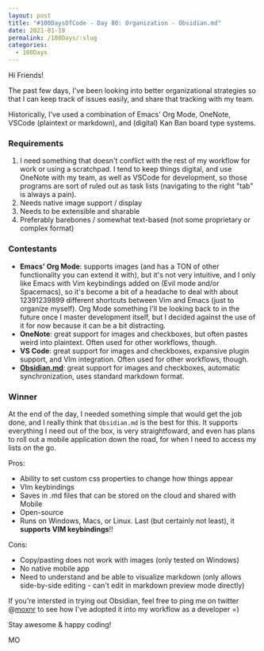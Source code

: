 ```yaml
---
layout: post
title: "#100DaysOfCode - Day 80: Organization - Obsidian.md"
date: 2021-01-19
permalink: /100Days/:slug
categories: 
  - 100Days
---
```


Hi Friends!

The past few days, I've been looking into better organizational strategies so that I can keep track of issues easily, and share that tracking with my team.

Historically, I've used a combination of Emacs' Org Mode, OneNote, VSCode (plaintext or markdown), and (digital) Kan Ban board type systems. 

### Requirements

1. I need something that doesn't conflict with the rest of my workflow for work or using a scratchpad. I tend to keep things digital, and use OneNote with my team, as well as VSCode for development, so those programs are sort of ruled out as task lists (navigating to the right "tab" is always a pain). 
2. Needs native image support / display
3. Needs to be extensible and sharable
4. Preferably barebones / somewhat text-based (not some proprietary or complex format)

### Contestants

- **Emacs' Org Mode**: supports images (and has a TON of other functionality you can extend it with), but it's not very intuitive, and I only like Emacs with Vim keybindings added on (Evil mode and/or Spacemacs), so it's become a bit of a headache to deal with about 12391239899 different shortcuts between Vim and Emacs (just to organize myself). Org Mode something I'll be looking back to in the future once I master development itself, but I decided against the use of it for now because it can be a bit distracting.
- **OneNote**: great support for images and checkboxes, but often pastes weird into plaintext. Often used for other workflows, though.
- **VS Code**: great support for images and checkboxes, expansive plugin support, and VIm integration. Often used for other workflows, though.
- **[Obsidian.md](https://obsidian.md)**: great support for images and checkboxes, automatic synchronization, uses standard markdown format.

### Winner

At the end of the day, I needed something simple that would get the job done, and I really think that `Obsidian.md` is the best for this. It supports everything I need out of the box, is very straightfoward, and even has plans to roll out a mobile application down the road, for when I need to access my lists on the go.

Pros:
- Ability to set custom css properties to change how things appear
- VIm keybindings
- Saves in .md files that can be stored on the cloud and shared with Mobile
- Open-source 
- Runs on Windows, Macs, or Linux. Last (but certainly not least), it **supports VIM keybindings**!!

Cons:
- Copy/pasting does not work with images (only tested on Windows)
- No native mobile app 
- Need to understand and be able to visualize markdown (only allows side-by-side editing - can't edit in markdown preview mode directly)

If you're intersted in trying out Obsidian, feel free to ping me on twitter @[moxnr](https://twitter.com/moxnr) to see how I've adopted it into my workflow as a developer =)

Stay awesome & happy coding!

MO